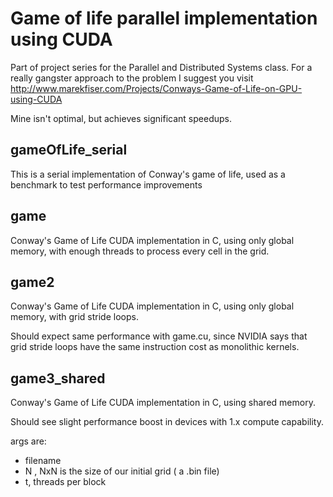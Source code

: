 # Game of life parallel implementation using CUDA

Part of project series for the Parallel and Distributed Systems class.
For a really gangster approach to the problem I suggest you visit http://www.marekfiser.com/Projects/Conways-Game-of-Life-on-GPU-using-CUDA

Mine isn't optimal, but achieves significant speedups.

## gameOfLife_serial
This is a serial implementation of Conway's game of life, used as a benchmark to test performance improvements

## game

Conway's Game of Life CUDA implementation in C, using only global memory, with enough threads to process every cell in the grid.

## game2

Conway's Game of Life CUDA implementation in C, using only global memory, with grid stride loops.

Should expect same performance with game.cu, since NVIDIA says that grid stride loops have the same
instruction cost as monolithic kernels.

## game3_shared

Conway's Game of Life CUDA implementation in C, using shared memory.

Should see slight performance boost in devices with 1.x compute capability.

args are:
- filename
- N , NxN is the size of our initial grid ( a .bin file)
- t, threads per block
